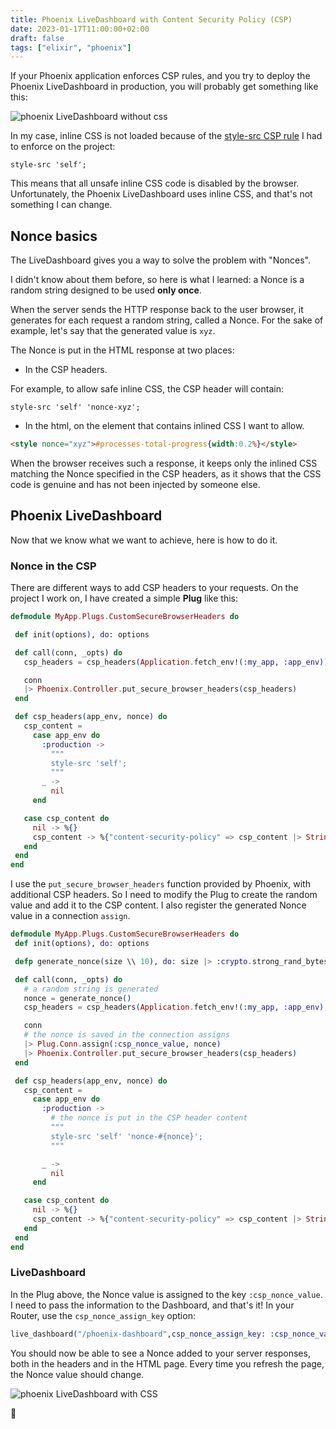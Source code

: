 ```yaml
---
title: Phoenix LiveDashboard with Content Security Policy (CSP)
date: 2023-01-17T11:00:00+02:00
draft: false
tags: ["elixir", "phoenix"]
---
```


If your Phoenix application enforces CSP rules, and you try to deploy the Phoenix LiveDashboard in production, you will probably get something like this:

![phoenix LiveDashboard without css](/dashboard_no_css.png)

In my case, inline CSS is not loaded because of the [style-src CSP rule](https://developer.mozilla.org/en-US/docs/Web/HTTP/Headers/Content-Security-Policy/style-src) I had to enforce on the project:

```
style-src 'self';
```

This means that all unsafe inline CSS code is disabled by the browser. Unfortunately, the Phoenix LiveDashboard uses inline CSS, and that's not something I can change.

## Nonce basics

The LiveDashboard gives you a way to solve the problem with "Nonces". 

I didn't know about them before, so here is what I learned: a Nonce is a random string
designed to be used **only once**. 

When the server sends the HTTP response back to the user browser, it generates for each request a random string, called a Nonce. For the sake of example, let's say that the generated value is `xyz`.

The Nonce is put in the HTML response at two places:
* In the CSP headers.

For example, to allow safe inline CSS, the CSP header will contain:

```
style-src 'self' 'nonce-xyz';
```

* In the html, on the element that contains inlined CSS I want to allow.
  
```html
<style nonce="xyz">#processes-total-progress{width:0.2%}</style>
```

When the browser receives such a response, it keeps only the inlined CSS matching the Nonce specified in the CSP headers, as it shows that the CSS code
 is genuine and has not been injected by someone else.

 ## Phoenix LiveDashboard
 Now that we know what we want to achieve, here is how to do it.

 ### Nonce in the CSP

 There are different ways to add CSP headers to your requests. On the project I work on, I have created a simple **Plug** like this:

 ```elixir
defmodule MyApp.Plugs.CustomSecureBrowserHeaders do

  def init(options), do: options

  def call(conn, _opts) do
    csp_headers = csp_headers(Application.fetch_env!(:my_app, :app_env))

    conn
    |> Phoenix.Controller.put_secure_browser_headers(csp_headers)
  end

  def csp_headers(app_env, nonce) do
    csp_content =
      case app_env do
        :production ->
          """
          style-src 'self';
          """
        _ ->
          nil
      end

    case csp_content do
      nil -> %{}
      csp_content -> %{"content-security-policy" => csp_content |> String.replace("\n", "")}
    end
  end
end

 ```
 
 I use the `put_secure_browser_headers` function provided by Phoenix, with additional CSP headers. So I need to modify the Plug to create the random value and add it to the CSP content. I also register the generated Nonce value in a connection `assign`.

 ```elixir
defmodule MyApp.Plugs.CustomSecureBrowserHeaders do
  def init(options), do: options

  defp generate_nonce(size \\ 10), do: size |> :crypto.strong_rand_bytes() |> Base.url_encode64(padding: false)

  def call(conn, _opts) do
    # a random string is generated
    nonce = generate_nonce()
    csp_headers = csp_headers(Application.fetch_env!(:my_app, :app_env), nonce)

    conn
    # the nonce is saved in the connection assigns
    |> Plug.Conn.assign(:csp_nonce_value, nonce)
    |> Phoenix.Controller.put_secure_browser_headers(csp_headers)
  end

  def csp_headers(app_env, nonce) do
    csp_content =
      case app_env do
        :production ->
          # the nonce is put in the CSP header content
          """
          style-src 'self' 'nonce-#{nonce}';
          """

        _ ->
          nil
      end

    case csp_content do
      nil -> %{}
      csp_content -> %{"content-security-policy" => csp_content |> String.replace("\n", "")}
    end
  end
end

 ```

 ### LiveDashboard
In the Plug above, the Nonce value is assigned to the key `:csp_nonce_value`. I need to pass the information to the Dashboard, and that's it!
In your Router, use the `csp_nonce_assign_key` option:

 ```elixir
live_dashboard("/phoenix-dashboard",csp_nonce_assign_key: :csp_nonce_value)
 ```

 You should now be able to see a Nonce added to your server responses, both in the headers and in the HTML page. Every time you refresh the page, the Nonce value should change.

![phoenix LiveDashboard with CSS](/dashboard_with_css.png)

🎉